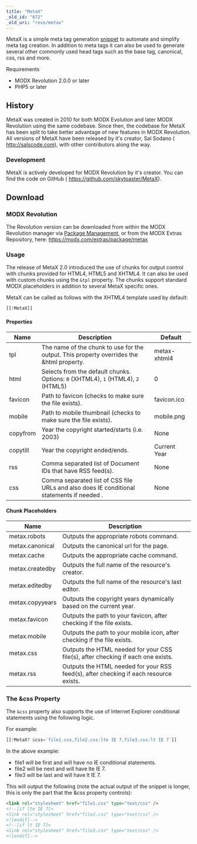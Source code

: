 ```yaml
---
title: "MetaX"
_old_id: "672"
_old_uri: "revo/metax"
---
```


MetaX is a simple meta tag generation [snippet](developing-in-modx/basic-development/snippets) to automate and simplify meta tag creation. In addition to meta tags it can also be used to generate several other commonly used head tags such as the base tag, canonical, css, rss and more.

Requirements

- MODX Revolution 2.0.0 or later
- PHP5 or later

## History

MetaX was created in 2010 for both MODX Evolution and later MODX Revolution using the same codebase. Since then, the codebase for MetaX has been split to take better advantage of new features in MODX Revolution. All versions of MetaX have been released by it's creator, Sal Sodano ( <http://salscode.com>), with other contributors along the way.

### Development

MetaX is actively developed for MODX Revolution by it's creator. You can find the code on GitHub ( <https://github.com/skytoaster/MetaX>).

## Download

### MODX Revolution

The Revolution version can be downloaded from within the MODX Revolution manager via [Package Management](developing-in-modx/advanced-development/package-management "Package Management"), or from the MODX Extras Repository, here: <https://modx.com/extras/package/metax>

### Usage

The release of MetaX 2.0 introduced the use of chunks for output control with chunks provided for HTML4, HTML5 and XHTML4. It can also be used with custom chunks using the `&tpl` property. The chunks support standard MODX placeholders in addition to several MetaX specific ones.

MetaX can be called as follows with the XHTML4 template used by default:

``` php
[[!MetaX]]
```

#### Properties

| Name     | Description                                                                               | Default      |
| -------- | ----------------------------------------------------------------------------------------- | ------------ |
| tpl      | The name of the chunk to use for the output. This property overrides the &html property.  | metax-xhtml4 |
| html     | Selects from the default chunks. Options:  `0` (XHTML4), `1` (HTML4), `2` (HTML5)         | 0            |
| favicon  | Path to favicon (checks to make sure the file exists).                                    | favicon.ico  |
| mobile   | Path to mobile thumbnail (checks to make sure the file exists).                           | mobile.png   |
| copyfrom | Year the copyright started/starts (i.e. 2003)                                             | None         |
| copytill | Year the copyright ended/ends.                                                            | Current Year |
| rss      | Comma separated list of Document IDs that have RSS feed(s).                               | None         |
| css      | Comma separated list of CSS file URLs and also does IE conditional statements if needed . | None         |

#### Chunk Placeholders

| Name            | Description                                                                           |
| --------------- | ------------------------------------------------------------------------------------- |
| metax.robots    | Outputs the appropriate robots command.                                               |
| metax.canonical | Outputs the canonical url for the page.                                               |
| metax.cache     | Outputs the appropriate cache command.                                                |
| metax.createdby | Outputs the full name of the resource's creator.                                      |
| metax.editedby  | Outputs the full name of the resource's last editor.                                  |
| metax.copyyears | Outputs the copyright years dynamically based on the current year.                    |
| metax.favicon   | Outputs the path to your favicon, after checking if the file exists.                  |
| metax.mobile    | Outputs the path to your mobile icon, after checking if the file exists.              |
| metax.css       | Outputs the HTML needed for your CSS file(s), after checking if each one exists.      |
| metax.rss       | Outputs the HTML needed for your RSS feed(s), after checking if each resource exists. |

### The &css Property

The `&css` property also supports the use of Internet Explorer conditional statements using the following logic.

For example:

``` php
[[!MetaX? &css=`file1.css,file2.css:lte IE 7,file3.css:lt IE 7`]]
```

In the above example:

- file1 will be first and will have no IE conditional statements.
- file2 will be next and will have lte IE 7.
- file3 will be last and will have lt IE 7.

This will output the following (note the actual output of the snippet is longer, this is only the part that the &css property controls):

``` html
<link rel="stylesheet" href="file1.css" type="text/css" />
<!--[if lte IE 7]>
<link rel="stylesheet" href="file2.css" type="text/css" />
<![endif]-->
<!--[if lt IE 7]>
<link rel="stylesheet" href="file3.css" type="text/css" />
<![endif]-->
```
